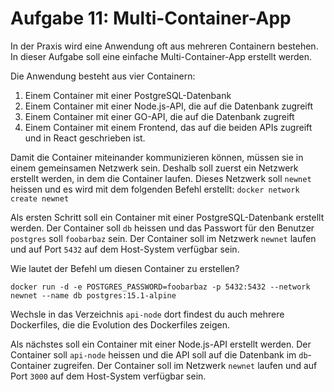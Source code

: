 # Aufgabe 11: Multi-Container-App

In der Praxis wird eine Anwendung oft aus mehreren Containern bestehen. In dieser Aufgabe soll eine einfache Multi-Container-App erstellt werden.

Die Anwendung besteht aus vier Containern:
1. Einem Container mit einer PostgreSQL-Datenbank
2. Einem Container mit einer Node.js-API, die auf die Datenbank zugreift
3. Einem Container mit einer GO-API, die auf die Datenbank zugreift
4. Einem Container mit einem Frontend, das auf die beiden APIs zugreift und in React geschrieben ist.

Damit die Container miteinander kommunizieren können, müssen sie in einem gemeinsamen Netzwerk sein. Deshalb soll zuerst ein Netzwerk erstellt werden, in dem die Container laufen. Dieses Netzwerk soll `newnet` heissen und es wird mit dem folgenden Befehl erstellt: `docker network create newnet`

Als ersten Schritt soll ein Container mit einer PostgreSQL-Datenbank erstellt werden. Der Container soll `db` heissen und das Passwort für den Benutzer `postgres` soll `foobarbaz` sein. Der Container soll im Netzwerk `newnet` laufen und auf Port `5432` auf dem Host-System verfügbar sein.

Wie lautet der Befehl um diesen Container zu erstellen?

`docker run -d -e POSTGRES_PASSWORD=foobarbaz -p 5432:5432 --network newnet --name db postgres:15.1-alpine`

Wechsle in das Verzeichnis `api-node` dort findest du auch mehrere Dockerfiles, die die Evolution des Dockerfiles zeigen.

Als nächstes soll ein Container mit einer Node.js-API erstellt werden. Der Container soll `api-node` heissen und die API soll auf die Datenbank im `db`-Container zugreifen. Der Container soll im Netzwerk `newnet` laufen und auf Port `3000` auf dem Host-System verfügbar sein.